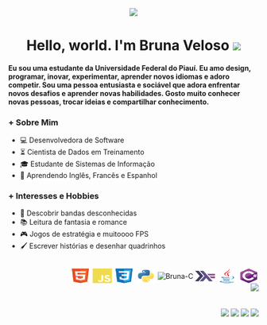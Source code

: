 <div align=center>
 <img src="https://i.ibb.co/Kbdgq8G/54bda352b17744efa1f6898040455423.gif">
</div>
 
<h1 align="center">Hello, world. I'm Bruna Veloso <img src="https://media.giphy.com/media/hvRJCLFzcasrR4ia7z/giphy.gif" width="35"></h1>
<h4>
Eu sou uma estudante da Universidade Federal do Piauí. Eu amo  design, programar, inovar, experimentar, aprender novos idiomas e adoro competir. Sou uma pessoa entusiasta e sociável que adora enfrentar novos desafios e aprender novas habilidades. Gosto muito conhecer novas pessoas, trocar ideias e compartilhar conhecimento. </h4>

### + Sobre Mim

- 💻 Desenvolvedora de Software
- ⏳ Cientista de Dados em Treinamento
- 🎓 Estudante de Sistemas de Informação
- 🌱 Aprendendo Inglês, Francês e Espanhol

### + Interesses e Hobbies

- 🎵 Descobrir bandas desconhecidas
- 📚 Leitura de fantasia e romance
- 🎮 Jogos de estratégia e muitoooo FPS
- 🖌️ Escrever histórias e desenhar quadrinhos

<div style="display: inline_block" align=right><br>
  	<img align="center" alt="Bruna-HTML" height="30" width="40" src="https://raw.githubusercontent.com/devicons/devicon/master/icons/html5/html5-original.svg">
	<img align="center" alt="Bruna-Js" height="30" width="40" src="https://raw.githubusercontent.com/devicons/devicon/master/icons/javascript/javascript-plain.svg">
	<img align="center" alt="Bruna-CSS" height="30" width="40" src="https://raw.githubusercontent.com/devicons/devicon/master/icons/css3/css3-original.svg">
	<img align="center" alt="Bruna-Python" height="30" width="40" src="https://raw.githubusercontent.com/devicons/devicon/master/icons/python/python-original.svg">
	<img align="center" alt="Bruna-C" height="30" width="40" src="https://cdn.jsdelivr.net/gh/devicons/devicon/icons/c/c-original.svg"/>
	<img align="center" alt="Bruna-Haskell" height="30" width="40" src="https://raw.githubusercontent.com/devicons/devicon/2ae2a900d2f041da66e950e4d48052658d850630/icons/haskell/haskell-original.svg"/>
	<img align="center" alt="Bruna-Java" height="30" width="40" src="https://raw.githubusercontent.com/devicons/devicon/2ae2a900d2f041da66e950e4d48052658d850630/icons/java/java-original.svg"/>
	<img align="center" alt="Bruna-C#" height="30" width="40" src="https://raw.githubusercontent.com/devicons/devicon/2ae2a900d2f041da66e950e4d48052658d850630/icons/csharp/csharp-original.svg"/>
</div>

 <div align=right>
  <a href="https://github.com/gamesbrunaa">
  <img height="200em" src="https://github-readme-stats.vercel.app/api/top-langs/?username=gamesbrunaa&layout=compact&langs_count=7&theme=vue&hide_border=true"/>
</div>
  
##
 
<div align="right">
	
  <a href="https://instagram.com/gamesbrunaa/">
    <img align="center" src="https://img.shields.io/badge/Instagram-1C1C1C?style=for-the-badge&logo=instagram&logoColor=00FFFF"/></a>
  <a href="https://twitter.com/xxkuronekoK">
    <img align="center" src="https://img.shields.io/badge/Twitter-1C1C1C?style=for-the-badge&logo=twitter&logoColor=00FFFF"/></a>
  <a href="https://discord.gg/gamesbrunaa">
     <img align="center" src="https://img.shields.io/badge/Discord-1C1C1C?style=for-the-badge&logo=discord&logoColor=00FFFF"></a>
  <a href="https://www.linkedin.com/in/bruna-veloso-2996b2219/">
    <img align="center" src="https://img.shields.io/badge/LinkedIn-1C1C1C?style=for-the-badge&logo=linkedin&logoColor=00FFFF"
	  
</div>
